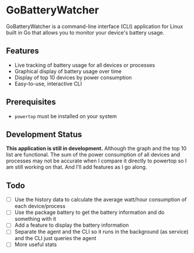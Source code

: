 # GoBatteryWatcher

GoBatteryWatcher is a command-line interface (CLI) application for Linux built in Go that allows you to monitor your device's battery usage.

## Features

- Live tracking of battery usage for all devices or processes
- Graphical display of battery usage over time
- Display of top 10 devices by power consumption
- Easy-to-use, interactive CLI

## Prerequisites

- `powertop` must be installed on your system

## Development Status

**This application is still in development.** Although the graph and the top 10 list are functional. The sum of the power consumption of all devices and processes may not be accurate when I compare it directly to powertop so I am still working on that. And I'll add features as I go along.

## Todo

- [ ] Use the history data to calculate the average watt/hour consumption of each device/process
- [ ] Use the package battery to get the battery information and do something with it
- [ ] Add a feature to display the battery information
- [ ] Separate the agent and the CLI so it runs in the background (as service) and the CLI just queries the agent
- [ ] More useful stats
